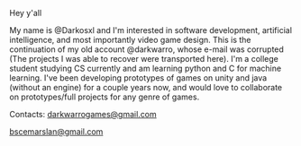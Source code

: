 Hey y'all

My name is @Darkosxl and I'm interested in software development, artificial intelligence, and most importantly video game design. 
This is the continuation of my old account @darkwarro, whose e-mail was corrupted (The projects I was able to recover were transported here). I'm a college student studying CS currently and am learning python and C for machine learning. I've been developing prototypes of games on unity and java (without an engine) for a couple years now, and would love to collaborate on prototypes/full projects for any genre of games.

Contacts:
darkwarrogames@gmail.com

bscemarslan@gmail.com



